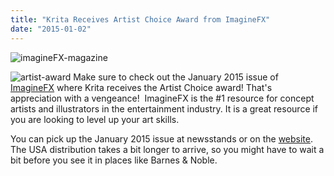 ```yaml
---
title: "Krita Receives Artist Choice Award from ImagineFX"
date: "2015-01-02"
---
```


![imagineFX-magazine](../images/imagineFX-magazine.jpg)

![artist-award](../images/artist-award.png) Make sure to check out the January 2015 issue of [ImagineFX](http://www.imaginefx.com "ImagineFX") where Krita receives the Artist Choice award! That's appreciation with a vengeance!  ImagineFX is the #1 resource for concept artists and illustrators in the entertainment industry. It is a great resource if you are looking to level up your art skills.

You can pick up the January 2015 issue at newsstands or on the [website](http://www.zinio.com/www/browse/issue.jsp?skuId=416324355). The USA distribution takes a bit longer to arrive, so you might have to wait a bit before you see it in places like Barnes & Noble.

